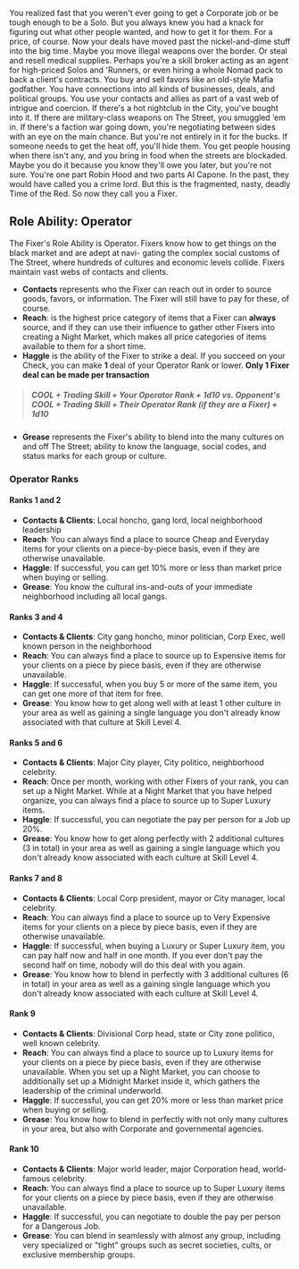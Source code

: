 You realized fast that you weren't ever going to get a Corporate job or be tough enough to be a Solo. But you always knew you had a knack for figuring out what other people wanted, and how to get it for them. For a price, of course. Now your deals have moved past the nickel-and-dime stuff into the big time. Maybe you move illegal weapons over the border. Or steal and resell medical supplies. Perhaps you're a skill broker acting as an agent for high-priced Solos and 'Runners, or even hiring a whole Nomad pack to back a client's contracts. You buy and sell favors like an old-style Mafia godfather. You have connections into all kinds of businesses, deals, and political groups. You use your contacts and allies as part of a vast web of intrigue and coercion. If there's a hot nightclub in the City, you've bought into it. If there are military-class weapons on The Street, you smuggled ‘em in. If there's a faction war going down, you're negotiating between sides with an eye on the main chance. But you're not entirely in it for the bucks. If someone needs to get the heat off, you'll hide them. You get people housing when there isn't any, and you bring in food when the streets are blockaded. Maybe you do it because you know they'll owe you later, but you're not sure. You're one part Robin Hood and two parts AI Capone. In the past, they would have called you a crime lord. But this is the fragmented, nasty, deadly Time of the Red. So now they call you a Fixer.
## Role Ability: Operator
The Fixer's Role Ability is Operator. Fixers know how to get things on the black market and are adept at navi-
gating the complex social customs of The Street, where hundreds of cultures and economic levels collide. Fixers
maintain vast webs of contacts and clients.

- **Contacts** represents who the Fixer can reach out in order to source goods, favors, or information. The Fixer will still have to pay for these, of course.
- **Reach**: is the highest price category of items that a Fixer can **always** source, and if they can use their influence to gather other Fixers into creating a Night Market, which makes all price categories of items available to them for a short time.
- **Haggle** is the ability of the Fixer to strike a deal. If you succeed on your Check, you can make **1** deal of your Operator Rank or lower. **Only 1 Fixer deal can be made per transaction**
>##### COOL + Trading Skill + Your Operator Rank + 1d10 vs. Opponent's COOL + Trading Skill + Their Operator Rank (if they are a Fixer) + 1d10
- **Grease** represents the Fixer's ability to blend into the many cultures on and off The Street; ability to know the language, social codes, and status marks for each group or culture.
### Operator Ranks
#### Ranks 1 and 2
- **Contacts & Clients**: Local honcho, gang lord, local neighborhood leadership
- **Reach**: You can always find a place to source Cheap and Everyday items for your clients on a piece-by-piece basis, even if they are otherwise unavailable.
- **Haggle**: If successful, you can get 10% more or less than market price when buying or selling.
- **Grease**: You know the cultural ins-and-outs of your immediate neighborhood including all local gangs.
#### Ranks 3 and 4
- **Contacts & Clients**: City gang honcho, minor politician, Corp Exec, well known person in the neighborhood
- **Reach**: You can always find a place to source up to Expensive items for your clients on a piece by piece basis, even if they are otherwise unavailable.
- **Haggle**: If successful, when you buy 5 or more of the same item, you can get one more of that item for free.
- **Grease**: You know how to get along well with at least 1 other culture in your area as well as gaining a single language you don't already know associated with that culture at Skill Level 4.
#### Ranks 5 and 6
- **Contacts & Clients**: Major City player, City politico, neighborhood celebrity.
- **Reach**: Once per month, working with other Fixers of your rank, you can set up a Night Market. While at a Night Market that you have helped organize, you can always find a place to source up to Super Luxury items.
- **Haggle**: If successful, you can negotiate the pay per person for a Job up 20%.
- **Grease**: You know how to get along perfectly with 2 additional cultures (3 in total) in your area as well as gaining a single language which you don't already know associated with each culture at Skill Level 4.
#### Ranks 7 and 8
- **Contacts & Clients**: Local Corp president, mayor or City manager, local celebrity.
- **Reach**: You can always find a place to source up to Very Expensive items for your clients on a piece by piece basis, even if they are otherwise unavailable.
- **Haggle**: If successful, when buying a Luxury or Super Luxury item, you can pay half now and half in one month. If you ever don't pay the second half on time, nobody will do this deal with you again.
- **Grease**: You know how to blend in perfectly with 3 additional cultures (6 in total) in your area as well as a gaining single language which you don't already know associated with each culture at Skill Level 4.
#### Rank 9
- **Contacts & Clients**: Divisional Corp head, state or City zone politico, well known celebrity.
- **Reach**: You can always find a place to source up to Luxury items for your clients on a piece by piece basis, even if they are otherwise unavailable. When you set up a Night Market, you can choose to additionally set up a Midnight Market inside it, which gathers the leadership of the criminal underworld.
- **Haggle**: If successful, you can get 20% more or less than market price when buying or selling.
- **Grease**: You know how to blend in perfectly with not only many cultures in your area, but also with Corporate and governmental agencies.
#### Rank 10
- **Contacts & Clients**: Major world leader, major Corporation head, world-famous celebrity.
- **Reach**: You can always find a place to source up to Super Luxury items for your clients on a piece by piece basis, even if they are otherwise unavailable.
- **Haggle**: If successful, you can negotiate to double the pay per person for a Dangerous Job.
- **Grease**: You can blend in seamlessly with almost any group, including very specialized or "tight" groups such as secret societies, cults, or exclusive membership groups.